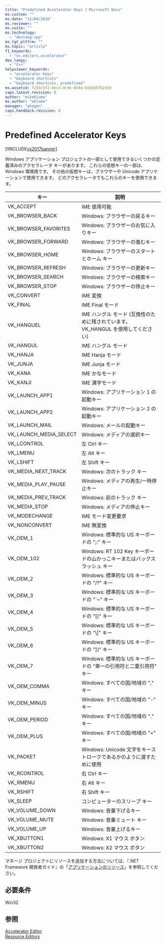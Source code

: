 ```yaml
---
title: "Predefined Accelerator Keys | Microsoft Docs"
ms.custom: ""
ms.date: "11/04/2016"
ms.reviewer: ""
ms.suite: ""
ms.technology: 
  - "devlang-cpp"
ms.tgt_pltfrm: ""
ms.topic: "article"
f1_keywords: 
  - "vc.editors.accelerator"
dev_langs: 
  - "C++"
helpviewer_keywords: 
  - "accelerator keys"
  - "keyboard shortcuts"
  - "keyboard shortcuts, predefined"
ms.assetid: f234c5f2-4ec3-4c9e-834a-b5dd297625b9
caps.latest.revision: 8
author: "mikeblome"
ms.author: "mblome"
manager: "ghogen"
caps.handback.revision: 8
---
```

# Predefined Accelerator Keys
[!INCLUDE[vs2017banner](../assembler/inline/includes/vs2017banner.md)]

Windows アプリケーション プロジェクトの一部として使用できるいくつかの定義済みのアクセラレータ キーがあります。  これらの仮想キーの一部は、Windows 環境用です。  その他の仮想キーは、ブラウザーや Unicode アプリケーションで使用できます。  どのアクセラレータでもこれらのキーを使用できます。  
  
|キー|説明|  
|--------|--------|  
|VK\_ACCEPT|IME 使用可能|  
|VK\_BROWSER\_BACK|Windows: ブラウザーの戻るキー|  
|VK\_BROWSER\_FAVORITES|Windows: ブラウザーのお気に入りキー|  
|VK\_BROWSER\_FORWARD|Windows: ブラウザーの進むキー|  
|VK\_BROWSER\_HOME|Windows: ブラウザーのスタートとホーム キー|  
|VK\_BROWSER\_REFRESH|Windows: ブラウザーの更新キー|  
|VK\_BROWSER\_SEARCH|Windows: ブラウザーの検索キー|  
|VK\_BROWSER\_STOP|Windows: ブラウザーの停止キー|  
|VK\_CONVERT|IME 変換|  
|VK\_FINAL|IME Final モード|  
|VK\_HANGUEL|IME ハングル モード \(互換性のために残されています。VK\_HANGUL を使用してください\)|  
|VK\_HANGUL|IME ハングル モード|  
|VK\_HANJA|IME Hanja モード|  
|VK\_JUNJA|IME Junja モード|  
|VK\_KANA|IME かなモード|  
|VK\_KANJI|IME 漢字モード|  
|VK\_LAUNCH\_APP1|Windows: アプリケーション 1 の起動キー|  
|VK\_LAUNCH\_APP2|Windows: アプリケーション 2 の起動キー|  
|VK\_LAUNCH\_MAIL|Windows: メールの起動キー|  
|VK\_LAUNCH\_MEDIA\_SELECT|Windows: メディアの選択キー|  
|VK\_LCONTROL|左 Ctrl キー|  
|VK\_LMENU|左 Alt キー|  
|VK\_LSHIFT|左 Shift キー|  
|VK\_MEDIA\_NEXT\_TRACK|Windows: 次のトラック キー|  
|VK\_MEDIA\_PLAY\_PAUSE|Windows: メディアの再生\/一時停止キー|  
|VK\_MEDIA\_PREV\_TRACK|Windows: 前のトラック キー|  
|VK\_MEDIA\_STOP|Windows: メディアの停止キー|  
|VK\_MODECHANGE|IME モード変更要求|  
|VK\_NONCONVERT|IME 無変換|  
|VK\_OEM\_1|Windows: 標準的な US キーボードの ";:" キー|  
|VK\_OEM\_102|Windows: RT 102 Key キーボードの山かっこキーまたはバックスラッシュ キー|  
|VK\_OEM\_2|Windows: 標準的な US キーボードの "\/?" キー|  
|VK\_OEM\_3|Windows: 標準的な US キーボードの "\`~" キー|  
|VK\_OEM\_4|Windows: 標準的な US キーボードの "\[{" キー|  
|VK\_OEM\_5|Windows: 標準的な US キーボードの "\\&#124;" キー|  
|VK\_OEM\_6|Windows: 標準的な US キーボードの "\]}" キー|  
|VK\_OEM\_7|Windows: 標準的な US キーボードの "単一の引用符と二重引用符" キー|  
|VK\_OEM\_COMMA|Windows: すべての国\/地域の "," キー|  
|VK\_OEM\_MINUS|Windows: すべての国\/地域の "\-" キー|  
|VK\_OEM\_PERIOD|Windows: すべての国\/地域の "." キー|  
|VK\_OEM\_PLUS|Windows: すべての国\/地域の "\+" キー|  
|VK\_PACKET|Windows: Unicode 文字をキーストロークであるかのように渡すために使用|  
|VK\_RCONTROL|右 Ctrl キー|  
|VK\_RMENU|右 Alt キー|  
|VK\_RSHIFT|右 Shift キー|  
|VK\_SLEEP|コンピューターのスリープ キー|  
|VK\_VOLUME\_DOWN|Windows: 音量下げるキー|  
|VK\_VOLUME\_MUTE|Windows: 音量ミュート キー|  
|VK\_VOLUME\_UP|Windows: 音量上げるキー|  
|VK\_XBUTTON1|Windows: X1 マウス ボタン|  
|VK\_XBUTTON2|Windows: X2 マウス ボタン|  
  
 マネージ プロジェクトにリソースを追加する方法については、『.NET Framework 開発者ガイド』の「[アプリケーションのリソース](../Topic/Resources%20in%20Desktop%20Apps.md)」を参照してください。  
  
## 必要条件  
 Win32  
  
## 参照  
 [Accelerator Editor](../Topic/Accelerator%20Editor.md)   
 [Resource Editors](../mfc/resource-editors.md)